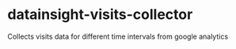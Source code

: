 datainsight-visits-collector
============================

Collects visits data for different time intervals from google analytics 